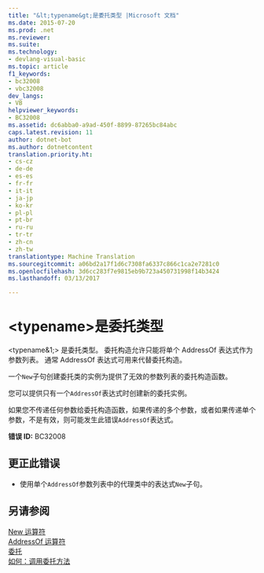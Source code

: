 ```yaml
---
title: "&lt;typename&gt;是委托类型 |Microsoft 文档"
ms.date: 2015-07-20
ms.prod: .net
ms.reviewer: 
ms.suite: 
ms.technology:
- devlang-visual-basic
ms.topic: article
f1_keywords:
- bc32008
- vbc32008
dev_langs:
- VB
helpviewer_keywords:
- BC32008
ms.assetid: dc6abba0-a9ad-450f-8899-87265bc84abc
caps.latest.revision: 11
author: dotnet-bot
ms.author: dotnetcontent
translation.priority.ht:
- cs-cz
- de-de
- es-es
- fr-fr
- it-it
- ja-jp
- ko-kr
- pl-pl
- pt-br
- ru-ru
- tr-tr
- zh-cn
- zh-tw
translationtype: Machine Translation
ms.sourcegitcommit: a06bd2a17f1d6c7308fa6337c866c1ca2e7281c0
ms.openlocfilehash: 3d6cc283f7e9815eb9b723a450731998f14b3424
ms.lasthandoff: 03/13/2017

---
```

# <a name="39lttypenamegt39-is-a-delegate-type"></a>&lt;typename&gt;是委托类型
\<typename&1;> 是委托类型。 委托构造允许只能将单个 AddressOf 表达式作为参数列表。 通常 AddressOf 表达式可用来代替委托构造。  
  
 一个`New`子句创建委托类的实例为提供了无效的参数列表的委托构造函数。  
  
 您可以提供只有一个`AddressOf`表达式时创建新的委托实例。  
  
 如果您不传递任何参数给委托构造函数，如果传递的多个参数，或者如果传递单个参数，不是有效，则可能发生此错误`AddressOf`表达式。  
  
 **错误 ID:** BC32008  
  
## <a name="to-correct-this-error"></a>更正此错误  
  
-   使用单个`AddressOf`参数列表中的代理类中的表达式`New`子句。  
  
## <a name="see-also"></a>另请参阅  
 [New 运算符](../../../visual-basic/language-reference/operators/new-operator.md)   
 [AddressOf 运算符](../../../visual-basic/language-reference/operators/addressof-operator.md)   
 [委托](../../../visual-basic/programming-guide/language-features/delegates/index.md)   
 [如何：调用委托方法](../../../visual-basic/programming-guide/language-features/delegates/how-to-invoke-a-delegate-method.md)
